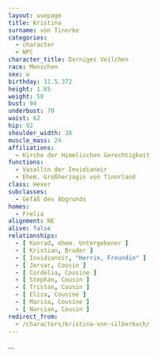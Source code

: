 ```yaml
---
layout: usepage
title: Kristina
surname: von Tinorke
categories:
  - character
  - NPC
character_title: Dorniges Veilchen
race: Menschen
sex: w
birthday: 11.5.372
height: 1.65
weight: 58
bust: 94
underbust: 70
waist: 62
hip: 92
shoulder_width: 38
muscle_mass: 24
affiliations:
  - Kirche der Himmlischen Gerechtigkeit
functions:
  - Vasallin der Invidianoir
  - Ehem. Großherzogin von Tinorland
class: Hexer
subclasses:
  - Gefäß des Abgrunds
homes:
  - Frelia
alignment: NE
alive: false
relationships:
  - [ Konrad, ehem. Untergebener ]
  - [ Kristian, Bruder ]
  - [ Invidianoir, "Herrin, Freundin" ]
  - [ Jervar, Cousin ]
  - [ Cordelia, Cousine ]
  - [ Stephan, Cousin ]
  - [ Tristan, Cousin ]
  - [ Eliza, Cousine ]
  - [ Marisa, Cousine ]
  - [ Narcian, Cousin ]
redirect_from:
  - /characters/kristina-von-silberbach/
---
```


...
